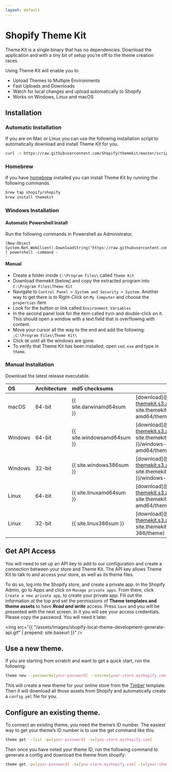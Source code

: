 ```yaml
---
layout: default
---
```

# Shopify Theme Kit

Theme Kit is a single binary that has no dependencies. Download the application
and with a tiny bit of setup you’re off to the theme creation races.

Using Theme Kit will enable you to

* Upload Themes to Multiple Environments
* Fast Uploads and Downloads
* Watch for local changes and upload automatically to Shopify
* Works on Windows, Linux and macOS

## Installation

### Automatic Installation

If you are on Mac or Linux you can use the following installation script to automatically download and install Theme Kit for you.

```bash
curl -s https://raw.githubusercontent.com/Shopify/themekit/master/scripts/install | sudo python
```

### Homebrew

If you have [homebrew](http://brew.sh/) installed you can install Theme Kit by running the following commands.

```bash
brew tap shopify/shopify
brew install themekit
```

### Windows Installation

#### Automatic Powershell Install
Run the following commands in Powershell as Administrator.
```
(New-Object System.Net.WebClient).DownloadString("https://raw.githubusercontent.com/Shopify/themekit/master/scripts/install.ps1") | powershell -command -
```

#### Manual
- Create a folder inside `C:\Program Files\` called `Theme Kit`
- Download themekit (below) and copy the extracted program into `C:\Program Files\Theme Kit`
- Navigate to `Control Panel > System and Security > System`. Another way to get there is to Right-Click on `My Computer` and choose the `properties` item
- Look for the button or link called `Environment Variables`
- In the second panel look for the item called `Path` and double-click on it. This should open a window with a text field that is overflowing with content.
- Move your cursor all the way to the end and add the following: `;C:\Program Files\Theme Kit\`
- Click `OK` until all the windows are gone.
- To verify that Theme Kit has been installed, open `cmd.exe` and type in `theme`.

### Manual Installation

Download the latest release executable.

| OS     | Architecture | md5 checksums              |          |
| :------| :------------| :------------------------- | :------- |
| macOS  | 64-bit       | {{ site.darwinamd64sum }}  |  [download](https://shopify-themekit.s3.amazonaws.com/{{ site.themekitversion }}/darwin-amd64/theme)
| Windows| 64-bit       | {{ site.windowsamd64sum }} |  [download](https://shopify-themekit.s3.amazonaws.com/{{ site.themekitversion }}/windows-amd64/theme.exe)
| Windows| 32-bit       | {{ site.windows386sum }}   |  [download](https://shopify-themekit.s3.amazonaws.com/{{ site.themekitversion }}/windows-386/theme.exe)
| Linux  | 64-bit       | {{ site.linuxamd64sum }}   |  [download](https://shopify-themekit.s3.amazonaws.com/{{ site.themekitversion }}/linux-amd64/theme)
| Linux  | 32-bit       | {{ site.linux386sum }}     |  [download](https://shopify-themekit.s3.amazonaws.com/{{ site.themekitversion }}/linux-386/theme)

## Get API Access

You will need to set up an API key to add to our configuration and create a connection
between your store and Theme Kit. The API key allows Theme Kit to talk to and access
your store, as well as its theme files.

To do so, log into the Shopify store, and create a private app. In the Shopify
Admin, go to Apps and click on `Manage private apps`. From there, click `Create a
new private app`, to create your private app. Fill out the information at the top
and set the permissions of **Theme templates and theme assets** to have ***Read and write***
access. Press `Save` and you will be presented with the next screen. In it you will
see your access credentials. Please copy the password. You will need it later.

<img src="{{ "/assets/images/shopify-local-theme-development-generate-api.gif" | prepend: site.baseurl }}" />

## Use a new theme.

If you are starting from scratch and want to get a quick start, run the following:

```bash
theme new --password=[your-password] --store=[your-store.myshopify.com]
```

This will create a new theme for your online store from the [Timber](https://shopify.github.io/Timber/) template. Then
it will download all those assets from Shopify and automatically create a `config.yml` file for you.

## Configure an existing theme.

To connect an existing theme, you need the theme’s ID number. The easiest way to
get your theme’s ID number is to use the get command like this:

```bash
theme get --list -p=[your-password] -s=[you-store.myshopify.com]
```

Then once you have noted your theme ID, run the following command to generate a
config and download the theme from shopify:

```bash
theme get -p=[your-password] -s=[you-store.myshopify.com] -t=[your-theme-id]
```
